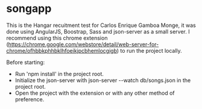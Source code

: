 # songapp

This is the Hangar recuitment test for Carlos Enrique Gamboa Monge, it was done using AngularJS, Boostrap, Sass and json-server as a small server.
I recommend using this chrome extension (https://chrome.google.com/webstore/detail/web-server-for-chrome/ofhbbkphhbklhfoeikjpcbhemlocgigb) to run the project locally.

Before starting:
* Run 'npm install' in the project root.
* Initialize the json-server with json-server --watch db/songs.json in the project root.
* Open the project with the extension or with any other method of preference.

